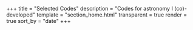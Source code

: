 +++
title = "Selected Codes"
description = "Codes for astronomy I (co)-developed"
template = "section_home.html"
transparent = true
render = true
sort_by = "date"
+++
